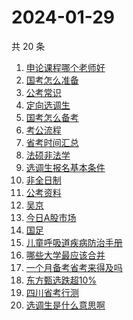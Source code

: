 # 2024-01-29

共 20 条

<!-- BEGIN -->
<!-- 最后更新时间 Mon Jan 29 2024 21:02:51 GMT+0800 (China Standard Time) -->

1. [申论课程哪个老师好](https://www.zhihu.com/search?q=申论课程哪个老师好)
1. [国考怎么准备](https://www.zhihu.com/search?q=国考怎么准备)
1. [公考常识](https://www.zhihu.com/search?q=公考常识)
1. [定向选调生](https://www.zhihu.com/search?q=定向选调生)
1. [国考怎么备考](https://www.zhihu.com/search?q=国考怎么备考)
1. [考公流程](https://www.zhihu.com/search?q=考公流程)
1. [省考时间汇总](https://www.zhihu.com/search?q=省考时间汇总)
1. [法硕非法学](https://www.zhihu.com/search?q=法硕非法学)
1. [选调生报名基本条件](https://www.zhihu.com/search?q=选调生报名基本条件)
1. [非全日制](https://www.zhihu.com/search?q=非全日制)
1. [公考资料](https://www.zhihu.com/search?q=公考资料)
1. [吴京](https://www.zhihu.com/search?q=吴京)
1. [今日A股市场](https://www.zhihu.com/search?q=今日A股市场)
1. [国足](https://www.zhihu.com/search?q=国足)
1. [儿童呼吸道疾病防治手册](https://www.zhihu.com/search?q=儿童呼吸道疾病防治手册)
1. [哪些大学最应该合并](https://www.zhihu.com/search?q=哪些大学最应该合并)
1. [一个月备考省考来得及吗](https://www.zhihu.com/search?q=一个月备考省考来得及吗)
1. [东方甄选跌超10%](https://www.zhihu.com/search?q=东方甄选跌超10%)
1. [四川省考行测](https://www.zhihu.com/search?q=四川省考行测)
1. [选调生是什么意思啊](https://www.zhihu.com/search?q=选调生是什么意思啊)

<!-- END -->

